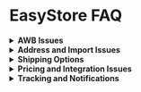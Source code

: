 # EasyStore FAQ

<details>
<summary><strong>AWB Issues</strong></summary>

### Q: If AWB is blank
- Need to wait for EasyStore to sync the AWB to be up-to-date
- Or may go to Easyparcel website to download the AWB

</details>

<details>
<summary><strong>Address and Import Issues</strong></summary>



### Why my EasyStore order parcel content is not the same as their product name
You may set their parcel content value in the SiteGiant settings. The reason why we don't directly take the product name as parcel content is because it may exceed a maximum of 35 characters when calling our API.

</details>

<details>
<summary><strong>Shipping Options</strong></summary>

### Too many shipping options at checkout - customers request preferred/selected shipping options
**Issue:** Currently unable to filter or select 1 specific courier during checkout

**Solution:** Customer can disable EasyParcel rate and setup selected courier. Orders can still be fulfilled using EasyParcel Malaysia service.

**Reference:** [Set up selected courier service by disabling EasyParcel rate](https://support.easystore.co/en/article/set-up-selected-courier-service-by-disabling-easyparcel-rate-1dy3s9k/#2-1-reason-of-the-many-courier-services-at-checkout-page)

### "Address provided is out of shipping zone. Please choose a different delivery address or contact us."
Check their **Shipping & Pickup** in settings. They probably did not setup to handle the address in shipping zones.

</details>


<details>
<summary><strong>Pricing and Integration Issues</strong></summary>

### Rate showing incorrect price in the order
Kindly note that the EasyStore integration is managed by easystore team, so we would to recommend reaching out to easystore support for further assistance.

</details>

<details>
<summary><strong>Tracking and Notifications</strong></summary>

### Does EasyStore support EasyParcel tracking notification?
Currently EasyStore does not support EasyParcel tracking notification including email, SMS, or WhatsApp.

</details>

